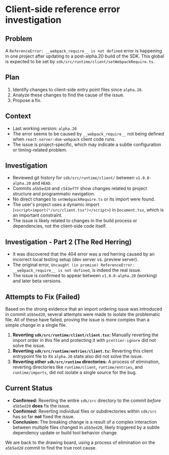 # Client-side reference error investigation

## Problem
A `ReferenceError: __webpack_require__ is not defined` error is happening in one project after updating to a post-alpha.20 build of the SDK. This global is expected to be set by `sdk/src/runtime/client/setWebpackRequire.ts`.

## Plan
1.  Identify changes to client-side entry point files since `alpha.20`.
2.  Analyze these changes to find the cause of the issue.
3.  Propose a fix.

## Context
- Last working version: `alpha.20`
- The error seems to be caused by `__webpack_require__` not being defined when `react-server-dom-webpack` client code runs.
- The issue is project-specific, which may indicate a subtle configuration or timing-related problem.

## Investigation

- Reviewed git history for `sdk/src/runtime/client/` between `v1.0.0-alpha.20` and `HEAD`.
- Commits `a5b5ed20` and `c543ef7f` show changes related to project structure and programmatic navigation.
- No direct changes to `setWebpackRequire.ts` or its import were found.
- The user's project uses a dynamic import (`<script>import("/src/client.tsx")</script>`) in `Document.tsx`, which is an important constraint.
- The issue is likely related to changes in the build process or dependencies, not the client-side code itself.

## Investigation - Part 2 (The Red Herring)

- It was discovered that the 404 error was a red herring caused by an incorrect local testing setup (dev server vs. preview server).
- The original error, `Uncaught (in promise) ReferenceError: __webpack_require__ is not defined`, is indeed the real issue.
- The issue is confirmed to appear between `v1.0.0-alpha.20` (working) and later beta versions.

## Attempts to Fix (Failed)

Based on the strong evidence that an import ordering issue was introduced in commit `a5b5ed20`, several attempts were made to isolate the problematic file. All of these have failed, proving the issue is more complex than a simple change in a single file.

1.  **Reverting `sdk/src/runtime/client/client.tsx`:** Manually reverting the import order in this file and protecting it with `prettier-ignore` did not solve the issue.
2.  **Reverting `sdk/src/runtime/entries/client.ts`:** Reverting this client entrypoint file to its `alpha.20` state also did not solve the issue.
3.  **Reverting other `sdk/src/runtime` directories:** A process of elimination, reverting directories like `runtime/client`, `runtime/entries`, and `runtime/imports`, did not isolate a single source for the bug.

## Current Status

- **Confirmed:** Reverting the entire `sdk/src` directory to the commit *before* `a5b5ed20` **does** fix the issue.
- **Confirmed:** Reverting individual files or subdirectories within `sdk/src` has so far **not** fixed the issue.
- **Conclusion:** The breaking change is a result of a complex interaction between multiple files changed in `a5b5ed20`, likely triggered by a subtle dependency update or build tool behavior change.

We are back to the drawing board, using a process of elimination on the `a5b5ed20` commit to find the true root cause.
